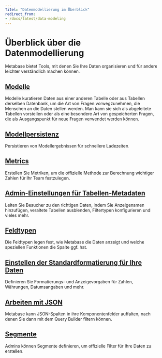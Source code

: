 ```yaml
---
Titel: "Datenmodellierung im Überblick"
redirect_from:
- /docs/latest/data-modeling
---
```



# Überblick über die Datenmodellierung


Metabase bietet Tools, mit denen Sie Ihre Daten organisieren und für andere leichter verständlich machen können.


## [Modelle](./models.md)


Modelle kuratieren Daten aus einer anderen Tabelle oder aus Tabellen derselben Datenbank, um die Art von Fragen vorwegzunehmen, die Menschen an die Daten stellen werden. Man kann sie sich als abgeleitete Tabellen vorstellen oder als eine besondere Art von gespeicherten Fragen, die als Ausgangspunkt für neue Fragen verwendet werden können.


## [Modellpersistenz](./model-persistence.md)


Persistieren von Modellergebnissen für schnellere Ladezeiten.


## [Metrics](./metrics.md)


Erstellen Sie Metriken, um die offizielle Methode zur Berechnung wichtiger Zahlen für Ihr Team festzulegen.


## [Admin-Einstellungen für Tabellen-Metadaten](./metadata-editing.md)


Leiten Sie Besucher zu den richtigen Daten, indem Sie Anzeigenamen hinzufügen, veraltete Tabellen ausblenden, Filtertypen konfigurieren und vieles mehr.


## [Feldtypen](./field-types.md)


Die Feldtypen legen fest, wie Metabase die Daten anzeigt und welche speziellen Funktionen die Spalte ggf. hat.


## [Einstellen der Standardformatierung für Ihre Daten](./field-types.md)


Definieren Sie Formatierungs- und Anzeigevorgaben für Zahlen, Währungen, Datumsangaben und mehr.


## [Arbeiten mit JSON](./json-unfolding.md)


Metabase kann JSON-Spalten in ihre Komponentenfelder auffalten, nach denen Sie dann mit dem Query Builder filtern können.


## [Segmente](./segments.md)


Admins können Segmente definieren, um offizielle Filter für Ihre Daten zu erstellen.

